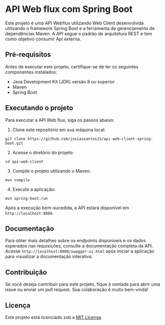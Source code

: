 # API Web flux com Spring Boot

Este projeto é uma API Webflux utilizando Web Client desenvolvida utilizando o framework Spring Boot e a ferramenta de gerenciamento de dependências Maven. A API segue o padrão de arquitetura REST e tem como objetivo consumir Api externa.

## Pré-requisitos

Antes de executar este projeto, certifique-se de ter os seguintes componentes instalados:

- Java Development Kit (JDK) versão 8 ou superior
- Maven
- Spring Boot

## Executando o projeto

Para executar a API Web flux, siga os passos abaixo:

1. Clone este repositório em sua máquina local:

```
git clone https://github.com/josiassantos15/api-web-client-spring-boot.git
```

2. Acesse o diretório do projeto:

```
cd api-web-client
```

3. Compile o projeto utilizando o Maven:

```
mvn compile
```

4. Execute a aplicação:

```
mvn spring-boot:run
```

Após a execução bem-sucedida, a API estará disponível em `http://localhost:8080`.

## Documentação

Para obter mais detalhes sobre os endpoints disponíveis e os dados esperados nas requisições, consulte a documentação completa da API. Acesse `http://localhost:8080/swagger-ui.html` após iniciar a aplicação para visualizar a documentação interativa.

## Contribuição

Se você deseja contribuir para este projeto, fique à vontade para abrir uma issue ou enviar um pull request. Sua colaboração é muito bem-vinda!

## Licença

Este projeto está licenciado sob a [MIT License](LICENSE).
